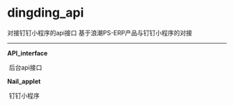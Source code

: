 # dingding_api
对接钉钉小程序的api接口
基于浪潮PS-ERP产品与钉钉小程序的对接

------

**API_interface**

​	后台api接口

**Nail_applet**

​	 钉钉小程序